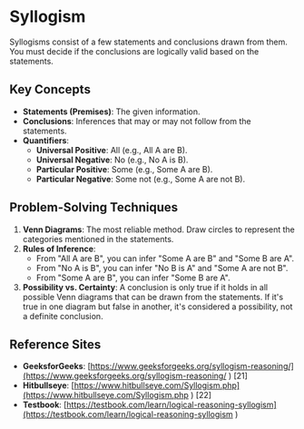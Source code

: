 # Syllogism

Syllogisms consist of a few statements and conclusions drawn from them. You must decide if the conclusions are logically valid based on the statements.

## Key Concepts
*   **Statements (Premises)**: The given information.
*   **Conclusions**: Inferences that may or may not follow from the statements.
*   **Quantifiers**:
    *   **Universal Positive**: All (e.g., All A are B).
    *   **Universal Negative**: No (e.g., No A is B).
    *   **Particular Positive**: Some (e.g., Some A are B).
    *   **Particular Negative**: Some not (e.g., Some A are not B).

## Problem-Solving Techniques
1.  **Venn Diagrams**: The most reliable method. Draw circles to represent the categories mentioned in the statements.
2.  **Rules of Inference**:
    *   From "All A are B", you can infer "Some A are B" and "Some B are A".
    *   From "No A is B", you can infer "No B is A" and "Some A are not B".
    *   From "Some A are B", you can infer "Some B are A".
3.  **Possibility vs. Certainty**: A conclusion is only true if it holds in all possible Venn diagrams that can be drawn from the statements. If it's true in one diagram but false in another, it's considered a possibility, not a definite conclusion.

## Reference Sites
*   **GeeksforGeeks**: [https://www.geeksforgeeks.org/syllogism-reasoning/](https://www.geeksforgeeks.org/syllogism-reasoning/ ) [21]
*   **Hitbullseye**: [https://www.hitbullseye.com/Syllogism.php](https://www.hitbullseye.com/Syllogism.php ) [22]
*   **Testbook**: [https://testbook.com/learn/logical-reasoning-syllogism](https://testbook.com/learn/logical-reasoning-syllogism )
